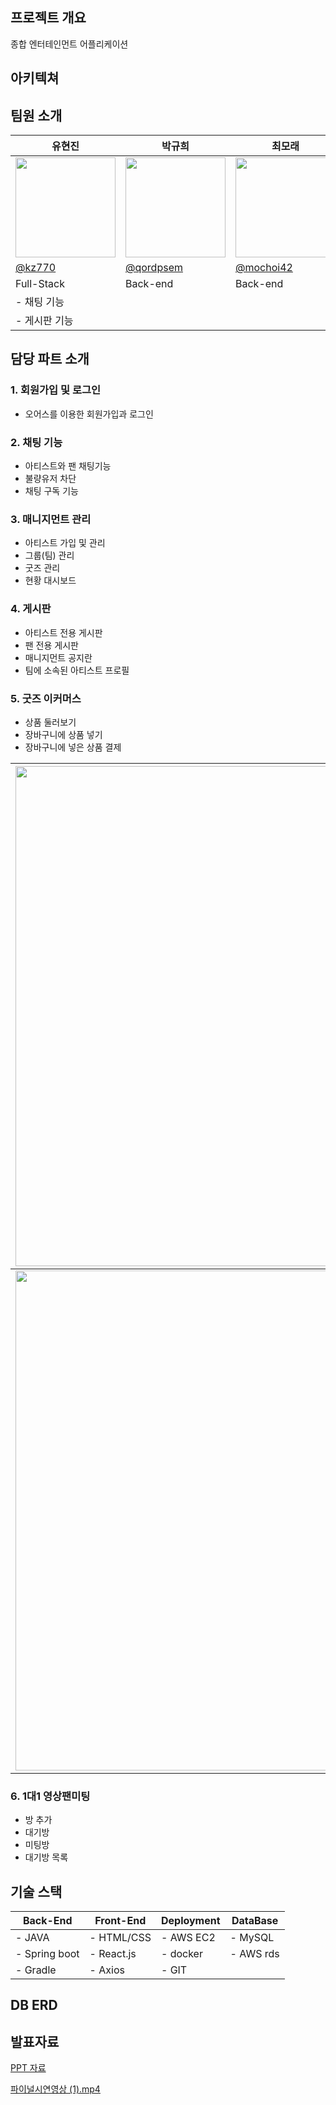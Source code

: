## 프로젝트 개요

종합 엔터테인먼트 어플리케이션



## 아키텍쳐




## 팀원 소개

| 유현진 | 박규희 | 최모래 | 최가은 | 김예은 |
| --- | --- | --- | --- | --- |
| <img width="160px" src="https://avatars.githubusercontent.com/u/98440593?v=4" /> | <img width="160px" src="https://avatars.githubusercontent.com/u/152257506?v=4"/> | <img width="160px" src="https://avatars.githubusercontent.com/u/89964419?s=64&v=4"/> | <img width="160px" src="https://avatars.githubusercontent.com/u/71312414?v=4"/> | <img width="160px" src="https://avatars.githubusercontent.com/u/169978756?v=4"/> |
| [@kz770](https://github.com/kz770) | [@qordpsem](https://github.com/qordpsem) | [@mochoi42](https://github.com/mochoi42) | @nk2200 | [@ccc700](https://github.com/ccc700) |
| Full-Stack | Back-end | Back-end | Full-Stack | Full-Stack |
| - 채팅 기능 |  |  | - 매니지먼트 관리 기능 | - 이커머스 기능 |
| - 게시판 기능 ||| - 메인 페이지 ||



## 담당 파트 소개




### 1. 회원가입  및 로그인

- 오어스를 이용한 회원가입과 로그인

  

### 2. 채팅 기능

- 아티스트와 팬 채팅기능
- 불량유저 차단
- 채팅 구독 기능




### 3. 매니지먼트 관리

- 아티스트 가입 및 관리
- 그룹(팀) 관리
- 굿즈 관리
- 현황 대시보드

  

### 4. 게시판

- 아티스트 전용 게시판
- 팬 전용 게시판
- 매니지먼트 공지란
- 팀에 소속된 아티스트 프로필

  

### 5. 굿즈 이커머스

- 상품 둘러보기
- 장바구니에 상품 넣기
- 장바구니에 넣은 상품 결제


| <img width="800px" src="https://github.com/user-attachments/assets/4674ae46-aec9-45ec-84ee-c22fd99d8f45"/> | <img width="800px" src="https://github.com/user-attachments/assets/96540463-8742-44aa-b33d-5344cabcf3e6"/>  | 
| --- | --- |
|<img width="800px" src="https://github.com/user-attachments/assets/e0c0436b-bd1d-4dfa-b18c-2366a7b8c45c"/> | |
  
### 6. 1대1 영상팬미팅

- 방 추가
- 대기방
- 미팅방
- 대기방 목록

  

## 기술 스택

| Back-End | Front-End | Deployment | DataBase |
| --- | --- | --- | --- |
| - JAVA | - HTML/CSS | - AWS EC2 | - MySQL |
| - Spring boot | - React.js | - docker | - AWS rds |
| - Gradle | - Axios | - GIT |  |



## DB ERD



## 발표자료

[PPT 자료](https://www.canva.com/design/DAGRLUhuJSw/JqBb5Iam5T0RQ-fe8Yr9vw/view?utm_content=DAGRLUhuJSw&utm_campaign=designshare&utm_medium=link&utm_source=editor) 

[파이널시연영상 (1).mp4](https://prod-files-secure.s3.us-west-2.amazonaws.com/f2509ea0-785d-43c6-9c49-a91d23f5c657/17809270-28fb-4d0a-b44c-7123fca203b3/%ED%8C%8C%EC%9D%B4%EB%84%90%EC%8B%9C%EC%97%B0%EC%98%81%EC%83%81_(1).mp4)
